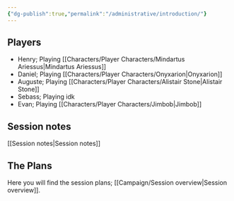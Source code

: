 ```yaml
---
{"dg-publish":true,"permalink":"/administrative/introduction/"}
---
```


## Players

- Henry; Playing [[Characters/Player Characters/Mindartus Ariessus\|Mindartus Ariessus]]
- Daniel; Playing [[Characters/Player Characters/Onyxarion\|Onyxarion]]
- Auguste; Playing [[Characters/Player Characters/Alistair Stone\|Alistair Stone]]
- Sebass; Playing idk
- Evan; Playing [[Characters/Player Characters/Jimbob\|Jimbob]]

## Session notes
[[Session notes\|Session notes]]

## The Plans
Here you will find the session plans; [[Campaign/Session overview\|Session overview]].